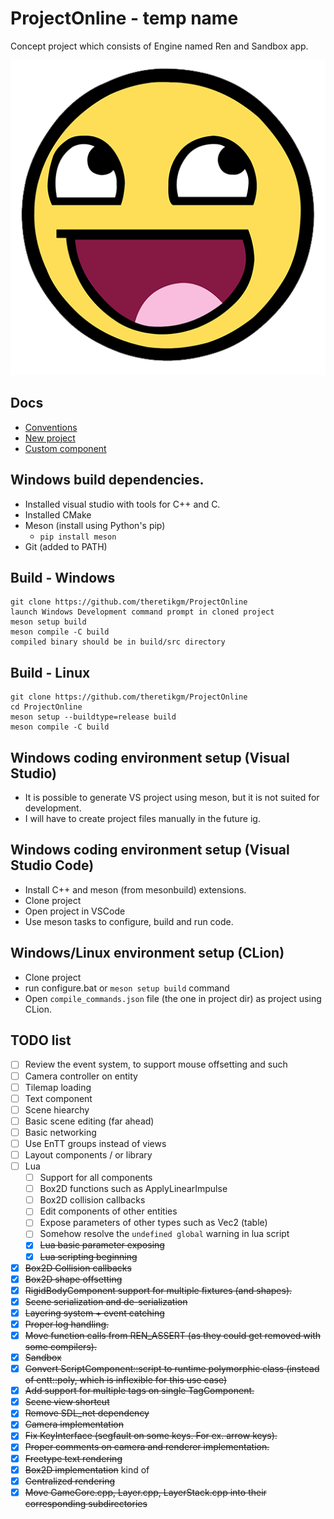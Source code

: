 # ProjectOnline - temp name

Concept project which consists of Engine named Ren and Sandbox app.

![your face after seeing this project](./assets/images/awesomeface.png "test")

## Docs

- [Conventions](docs/typing.md "conventions")
- [New project](docs/new_project.md "new_project")
- [Custom component](docs/custom_component.md)

## Windows build dependencies.

- Installed visual studio with tools for C++ and C.
- Installed CMake
- Meson (install using Python's pip) 
  - `pip install meson`
- Git (added to PATH)

## Build - Windows
    git clone https://github.com/theretikgm/ProjectOnline
    launch Windows Development command prompt in cloned project
    meson setup build
    meson compile -C build
    compiled binary should be in build/src directory

## Build - Linux
    git clone https://github.com/theretikgm/ProjectOnline
    cd ProjectOnline
    meson setup --buildtype=release build
    meson compile -C build

## Windows coding environment setup (Visual Studio)
- It is possible to generate VS project using meson, but it is not suited for development.
- I will have to create project files manually in the future ig.

## Windows coding environment setup (Visual Studio Code)
- Install C++ and meson (from mesonbuild) extensions.
- Clone project
- Open project in VSCode
- Use meson tasks to configure, build and run code.

## Windows/Linux environment setup (CLion)
- Clone project
- run configure.bat or `meson setup build` command
- Open `compile_commands.json` file (the one in project dir) as project using CLion.

## TODO list

- [ ] Review the event system, to support mouse offsetting and such
- [ ] Camera controller on entity
- [ ] Tilemap loading
- [ ] Text component
- [ ] Scene hiearchy
- [ ] Basic scene editing (far ahead)
- [ ] Basic networking
- [ ] Use EnTT groups instead of views
- [ ] Layout components / or library
- [ ] Lua
    - [ ] Support for all components
    - [ ] Box2D functions such as ApplyLinearImpulse
    - [ ] Box2D collision callbacks
    - [ ] Edit components of other entities
    - [ ] Expose parameters of other types such as Vec2 (table)
    - [ ] Somehow resolve the `undefined global` warning in lua script
    - [x] ~~Lua basic parameter exposing~~
    - [x] ~~Lua scripting beginning~~
- [x] ~~Box2D Collision callbacks~~
- [x] ~~Box2D shape offsetting~~
- [x] ~~RigidBodyComponent support for multiple fixtures (and shapes).~~
- [x] ~~Scene serialization and de-serialization~~
- [x] ~~Layering system + event catching~~
- [x] ~~Proper log handling.~~
- [x] ~~Move function calls from REN_ASSERT (as they could get removed with some compilers).~~
- [x] ~~Sandbox~~
- [x] ~~Convert ScriptComponent::script to runtime polymorphic class (instead of entt::poly, which is inflexible for this use case)~~
- [x] ~~Add support for multiple tags on single TagComponent.~~
- [x] ~~Scene view shortcut~~
- [x] ~~Remove SDL_net dependency~~
- [x] ~~Camera implementation~~
- [x] ~~Fix KeyInterface (segfault on some keys. For ex. arrow keys).~~
- [x] ~~Proper comments on camera and renderer implementation.~~
- [x] ~~Freetype text rendering~~
- [x] ~~Box2D implementation~~ kind of
- [x] ~~Centralized rendering~~
- [x] ~~Move GameCore.cpp, Layer.cpp, LayerStack.cpp into their corresponding subdirectories~~
